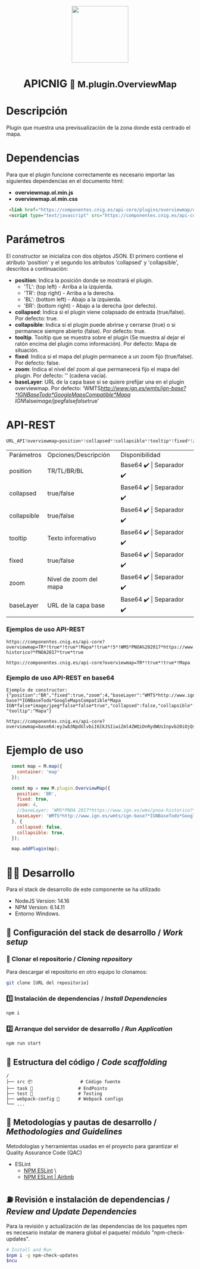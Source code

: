 <p align="center">
  <img src="https://www.ign.es/resources/viewer/images/logoApiCnig0.5.png" height="152" />
</p>
<h1 align="center"><strong>APICNIG</strong> <small>🔌 M.plugin.OverviewMap</small></h1>

# Descripción

Plugin que muestra una previsualización de la zona donde está centrado el mapa.

# Dependencias

Para que el plugin funcione correctamente es necesario importar las siguientes dependencias en el documento html:

- **overviewmap.ol.min.js**
- **overviewmap.ol.min.css**


```html
 <link href="https://componentes.cnig.es/api-core/plugins/overviewmap/overviewmap.ol.min.css" rel="stylesheet" />
 <script type="text/javascript" src="https://componentes.cnig.es/api-core/plugins/overviewmap/overviewmap.ol.min.js"></script>
```

# Parámetros

El constructor se inicializa con dos objetos JSON. El primero contiene el atributo 'position' y el segundo los atributos 'collapsed' y 'collapsible', descritos a continuación:

- **position**: Indica la posición donde se mostrará el plugin.
  - 'TL': (top left) - Arriba a la izquierda.
  - 'TR': (top right) - Arriba a la derecha.
  - 'BL': (bottom left) - Abajo a la izquierda.
  - 'BR': (bottom right) - Abajo a la derecha (por defecto).
- **collapsed**: Indica si el plugin viene colapsado de entrada (true/false). Por defecto: true.
- **collapsible**: Indica si el plugin puede abrirse y cerrarse (true) o si permanece siempre abierto (false). Por defecto: true.
- **tooltip**. Tooltip que se muestra sobre el plugin (Se muestra al dejar el ratón encima del plugin como información). Por defecto: Mapa de situación.
- **fixed**: Indica si el mapa del plugin permanece a un zoom fijo (true/false). Por defecto: false.
- **zoom**: Indica el nivel del zoom al que permanecerá fijo el mapa del plugin. Por defecto: '' (cadena vacía).
- **baseLayer**: URL de la capa base si se quiere prefijar una en el plugin overviewmap. Por defecto: 'WMTS*http://www.ign.es/wmts/ign-base?*IGNBaseTodo*GoogleMapsCompatible*Mapa IGN*false*image/jpeg*false*false*true'

# API-REST

```javascript
URL_API?overviewmap=position*!collapsed*!collapsible*!tooltip*!fixed*!zoom*!baseLayer
```

<table>
  <tr>
    <td>Parámetros</td>
    <td>Opciones/Descripción</td>
    <td>Disponibilidad</td>
  </tr>
  <tr>
    <td>position</td>
    <td>TR/TL/BR/BL</td>
    <td>Base64 ✔️  | Separador ✔️ </td>
  </tr>
  <tr>
    <td>collapsed</td>
    <td>true/false</td>
    <td>Base64 ✔️  | Separador ✔️ </td>
  </tr>
   <tr>
    <td>collapsible</td>
    <td>true/false</td>
    <td>Base64 ✔️  | Separador ✔️ </td>
  </tr>
  <tr>
    <td>tooltip</td>
    <td>Texto informativo</td>
    <td>Base64 ✔️  | Separador ✔️ </td>
  </tr>
  <tr>
    <td>fixed</td>
    <td>true/false</td>
    <td>Base64 ✔️  | Separador ✔️ </td>
  </tr>
  <tr>
    <td>zoom</td>
    <td>Nivel de zoom del mapa</td>
    <td>Base64 ✔️  | Separador ✔️ </td>
  </tr>
  <tr>
    <td>baseLayer</td>
    <td>URL de la capa base</td>
    <td>Base64 ✔️  | Separador ✔️ </td>
  </tr>
</table>


### Ejemplos de uso API-REST

```
https://componentes.cnig.es/api-core?overviewmap=TR*!true*!true*!Mapa*!true*!5*!WMS*PNOA%202017*https://www.ign.es/wms/pnoa-historico?*PNOA2017*true*true
```

```
https://componentes.cnig.es/api-core?overviewmap=TR*!true*!true*!Mapa
```

### Ejemplo de uso API-REST en base64

```
Ejemplo de constructor: {"position":"BR","fixed":true,"zoom":4,"baseLayer":"WMTS*http://www.ign.es/wmts/ign-base?*IGNBaseTodo*GoogleMapsCompatible*Mapa IGN*false*image/jpeg*false*false*true","collapsed":false,"collapsible":false, "tooltip":"Mapa"}

https://componentes.cnig.es/api-core?overviewmap=base64:eyJwb3NpdGlvbiI6IkJSIiwiZml4ZWQiOnRydWUsInpvb20iOjQsImJhc2VMYXllciI6IldNVFMqaHR0cDovL3d3dy5pZ24uZXMvd210cy9pZ24tYmFzZT8qSUdOQmFzZVRvZG8qR29vZ2xlTWFwc0NvbXBhdGlibGUqTWFwYSBJR04qZmFsc2UqaW1hZ2UvanBlZypmYWxzZSpmYWxzZSp0cnVlIiwiY29sbGFwc2VkIjpmYWxzZSwiY29sbGFwc2libGUiOmZhbHNlLCAidG9vbHRpcCI6Ik1hcGEifQ==

```

# Ejemplo de uso

```javascript
  const map = M.map({
    container: 'map'
  });

  const mp = new M.plugin.OverviewMap({
    position: 'BR',
    fixed: true,
    zoom: 4,
    //baseLayer: 'WMS*PNOA 2017*https://www.ign.es/wms/pnoa-historico?*PNOA2017*true*true', Ejemplo WMS
    baseLayer: 'WMTS*http://www.ign.es/wmts/ign-base?*IGNBaseTodo*GoogleMapsCompatible*Mapa IGN*false*image/jpeg*false*false*true', //Ejemplo WMTS
  }, {
    collapsed: false,
    collapsible: true,
  });

  map.addPlugin(mp);
```

# 👨‍💻 Desarrollo

Para el stack de desarrollo de este componente se ha utilizado

* NodeJS Version: 14.16
* NPM Version: 6.14.11
* Entorno Windows.

## 📐 Configuración del stack de desarrollo / *Work setup*


### 🐑 Clonar el repositorio / *Cloning repository*

Para descargar el repositorio en otro equipo lo clonamos:

```bash
git clone [URL del repositorio]
```

### 1️⃣ Instalación de dependencias / *Install Dependencies*

```bash
npm i
```

### 2️⃣ Arranque del servidor de desarrollo / *Run Application*

```bash
npm run start
```

## 📂 Estructura del código / *Code scaffolding*

```any
/
├── src 📦                  # Código fuente
├── task 📁                 # EndPoints
├── test 📁                 # Testing
├── webpack-config 📁       # Webpack configs
└── ...
```
## 📌 Metodologías y pautas de desarrollo / *Methodologies and Guidelines*

Metodologías y herramientas usadas en el proyecto para garantizar el Quality Assurance Code (QAC)

* ESLint
  * [NPM ESLint](https://www.npmjs.com/package/eslint) \
  * [NPM ESLint | Airbnb](https://www.npmjs.com/package/eslint-config-airbnb)

## ⛽️ Revisión e instalación de dependencias / *Review and Update Dependencies*

Para la revisión y actualización de las dependencias de los paquetes npm es necesario instalar de manera global el paquete/ módulo "npm-check-updates".

```bash
# Install and Run
$npm i -g npm-check-updates
$ncu
```
